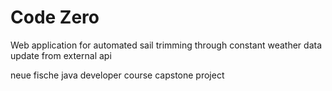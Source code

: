 # Code Zero

Web application for automated sail trimming through constant weather data update from external api

neue fische java developer course capstone project
